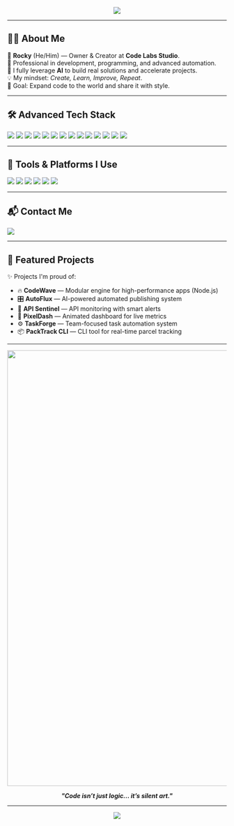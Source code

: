 <!-- Top Banner -->
<p align="center">
  <img src="https://readme-typing-svg.herokuapp.com?font=Fira+Code&weight=600&size=28&pause=1000&color=FFFFFF&center=true&vCenter=true&width=800&lines=Hi%2C+I'm+Rocky+%F0%9F%91%8B;Pro+Developer+and+Owner+of+Code+Labs+Studio;Lover+of+Code+%26+AI+%F0%9F%94%A5;Welcome+to+my+Tech+Universe+%F0%9F%8C%90" />
</p>

---

## 🧑‍💻 About Me

🌟 **Rocky** (He/Him) — Owner & Creator at **Code Labs Studio**.  
💼 Professional in development, programming, and advanced automation.  
🤖 I fully leverage **AI** to build real solutions and accelerate projects.  
💡 My mindset: *Create, Learn, Improve, Repeat*.  
🎯 Goal: Expand code to the world and share it with style.

---

## 🛠️ Advanced Tech Stack

<p align="left">
  <img src="https://img.shields.io/badge/Node.js-339933?style=for-the-badge&logo=nodedotjs&logoColor=white"/>
  <img src="https://img.shields.io/badge/TypeScript-007ACC?style=for-the-badge&logo=typescript&logoColor=white"/>
  <img src="https://img.shields.io/badge/Next.js-black?style=for-the-badge&logo=nextdotjs&logoColor=white"/>
  <img src="https://img.shields.io/badge/Express.js-000000?style=for-the-badge&logo=express&logoColor=white"/>
  <img src="https://img.shields.io/badge/Socket.IO-010101?style=for-the-badge&logo=socket.io&logoColor=white"/>
  <img src="https://img.shields.io/badge/GraphQL-E10098?style=for-the-badge&logo=graphql&logoColor=white"/>
  <img src="https://img.shields.io/badge/PostgreSQL-4169E1?style=for-the-badge&logo=postgresql&logoColor=white"/>
  <img src="https://img.shields.io/badge/MongoDB-4EA94B?style=for-the-badge&logo=mongodb&logoColor=white"/>
  <img src="https://img.shields.io/badge/Redis-DC382D?style=for-the-badge&logo=redis&logoColor=white"/>
  <img src="https://img.shields.io/badge/Prisma-2D3748?style=for-the-badge&logo=prisma&logoColor=white"/>
  <img src="https://img.shields.io/badge/Firebase-FFCA28?style=for-the-badge&logo=firebase&logoColor=black"/>
  <img src="https://img.shields.io/badge/GitHub_Actions-2088FF?style=for-the-badge&logo=github-actions&logoColor=white"/>
  <img src="https://img.shields.io/badge/Docker-2496ED?style=for-the-badge&logo=docker&logoColor=white"/>
  <img src="https://img.shields.io/badge/Linux-FCC624?style=for-the-badge&logo=linux&logoColor=black"/>
</p>

---

## 🧠 Tools & Platforms I Use

<p align="left">
  <img src="https://img.shields.io/badge/VSCode-007ACC?style=for-the-badge&logo=visual-studio-code&logoColor=white"/>
  <img src="https://img.shields.io/badge/ChatGPT-10a37f?style=for-the-badge&logo=openai&logoColor=white"/>
  <img src="https://img.shields.io/badge/Swagger-85EA2D?style=for-the-badge&logo=swagger&logoColor=black"/>
  <img src="https://img.shields.io/badge/Insomnia-4000BF?style=for-the-badge&logo=insomnia&logoColor=white"/>
  <img src="https://img.shields.io/badge/Figma-F24E1E?style=for-the-badge&logo=figma&logoColor=white"/>
  <img src="https://img.shields.io/badge/Notion-000000?style=for-the-badge&logo=notion&logoColor=white"/>
</p>

---

## 📬 Contact Me

<p>
  <a href="https://t.me/Rockyglp"><img src="https://img.shields.io/badge/Telegram-26A5E4?style=for-the-badge&logo=telegram&logoColor=white"/></a>
</p>

---

## 🌟 Featured Projects

✨ Projects I'm proud of:

- 🔥 **CodeWave** — Modular engine for high-performance apps (Node.js)
- 🎛 **AutoFlux** — AI-powered automated publishing system
- 📡 **API Sentinel** — API monitoring with smart alerts
- 🎨 **PixelDash** — Animated dashboard for live metrics
- ⚙️ **TaskForge** — Team-focused task automation system
- 📦 **PackTrack CLI** — CLI tool for real-time parcel tracking

---

<p align="center">
  <img src="https://media4.giphy.com/media/v1.Y2lkPTc5MGI3NjExOHQ0d3U4bmg0MWxtaXlxZHlzeGRoajMyeWFqdGN5Nm4zNGxlbzN4MiZlcD12MV9pbnRlcm5hbF9naWZfYnlfaWQmY3Q9Zw/1bzBwbsMvFntbk66rx/giphy.gif" width="1000"/>
</p>

<p align="center">
  <b><i>"Code isn’t just logic... it’s silent art."</i></b>
</p>

---

<p align="center">
  <img src="https://capsule-render.vercel.app/api?type=waving&color=0ABDE3,36BCF7,5F27CD&height=100&section=footer"/>
</p>
